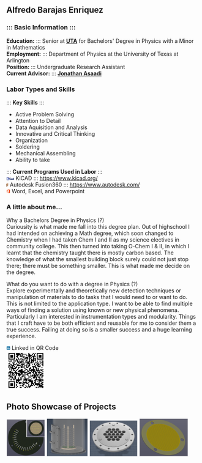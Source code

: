 Alfredo Barajas Enriquez
----------
### ::: Basic Information :::  
**Education:** ::: Senior at **[UTA](https://www.uta.edu/)** for Bachelors' Degree in Physics with a Minor in Mathematics  
**Employment:** ::: Department of Physics at the University of Texas at Arlington  
**Position:** ::: Undergraduate Research Assistant  
**Current Advisor:** ::: **[Jonathan Asaadi](https://www.jonathanasaadi.com/)**
  
### Labor Types and Skills 
  
:::  **Key Skills** ::: 
- Active Problem Solving  
- Attention to Detail  
- Data Aquisition and Analysis  
- Innovative and Critical Thinking   
- Organization  
- Soldering  
- Mechanical Assembling
- Ability to take   

:::  **Current Programs Used in Labor**  :::  
<img src="./Images/Programs.Logo/KiCAD.png" width="4%"> KiCAD ::: https://www.kicad.org/  
<img src="./Images/Programs.Logo/Fusion.png" width="1%"> Autodesk Fusion360 ::: https://www.autodesk.com/  
<img src="./Images/Programs.Logo/MS.png" width="2%">  Word, Excel, and Powerpoint  
  
### A little about me...
Why a Bachelors Degree in Physics (?)  
Curiousity is what made me fall into this degree plan. Out of highschool I had intended on achieving a Math degree, which soon changed to Chemistry when I had taken Chem I and II as my science electives in community college. This then turned into taking O-Chem I & II, in which I learnt that the chemistry taught there is mostly carbon based. The knowledge of what the smallest building block surely could not just stop there; there must be something smaller. This is what made me decide on the degree.  
  
What do you want to do with a degree in Physics (?)  
Explore experimentally and theoretically new detection techniques or manipulation of materials to do tasks that I would need to or want to do. This is not limited to the application type. I want to be able to find multiple ways of finding a solution using known or new physical phenomena. Particularly I am interested in instrumentation types and modularity. Things that I craft have to be both efficient and reusable for me to consider them a true success. Failing at doing so is a smaller success and a huge learning experience.  
  
<img src="./Images/Programs.Logo/LinkedIN.png" width="2%"> Linked in QR Code  
<img src="./Images/Other/QR.png" width="20%">  

## Photo Showcase of Projects  
<img src="./Images/Projects.Showcase/Channel.Tester.png" width="20%"> <img src="./Images/Projects.Showcase/Field.Cage.Demo.png" width="21.5%"> <img src="./Images/Projects.Showcase/Readout.Adapter.png" width="25%"> <img src="./Images/Projects.Showcase/ThGEM.png" width="25.5%">  
  
